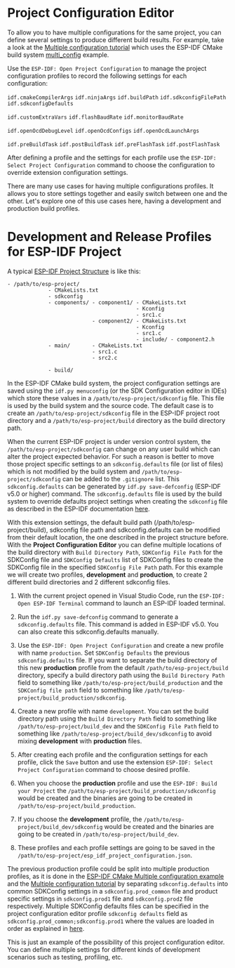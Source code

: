 # Project Configuration Editor

To allow you to have multiple configurations for the same project, you can define several settings to produce different build results. For example, take a look at the [Multiple configuration tutorial](./tutorial/multiple_config.md) which uses the ESP-IDF CMake build system [multi_config](https://github.com/espressif/esp-idf/tree/master/examples/build_system/cmake/multi_config) example.

Use the `ESP-IDF: Open Project Configuration` to manage the project configuration profiles to record the following settings for each configuration:

`idf.cmakeCompilerArgs`
`idf.ninjaArgs`
`idf.buildPath`
`idf.sdkconfigFilePath`
`idf.sdkconfigDefaults`

`idf.customExtraVars`
`idf.flashBaudRate`
`idf.monitorBaudRate`

`idf.openOcdDebugLevel`
`idf.openOcdConfigs`
`idf.openOcdLaunchArgs`

`idf.preBuildTask`
`idf.postBuildTask`
`idf.preFlashTask`
`idf.postFlashTask`

After defining a profile and the settings for each profile use the `ESP-IDF: Select Project Configuration` command to choose the configuration to override extension configuration settings.

There are many use cases for having multiple configurations profiles. It allows you to store settings together and easily switch between one and the other. Let's explore one of this use cases here, having a development and production build profiles.

# Development and Release Profiles for ESP-IDF Project

A typical [ESP-IDF Project Structure](https://docs.espressif.com/projects/esp-idf/en/latest/esp32/api-guides/build-system.html#example-project) is like this:

```
- /path/to/esp-project/
             - CMakeLists.txt
             - sdkconfig
             - components/ - component1/ - CMakeLists.txt
                                         - Kconfig
                                         - src1.c
                           - component2/ - CMakeLists.txt
                                         - Kconfig
                                         - src1.c
                                         - include/ - component2.h
             - main/       - CMakeLists.txt
                           - src1.c
                           - src2.c

             - build/
```

In the ESP-IDF CMake build system, the project configuration settings are saved using the `idf.py menuconfig` (or the SDK Configuration editor in IDEs) which store these values in a `/path/to/esp-project/sdkconfig` file. This file is used by the build system and the source code. The default case is to create an `/path/to/esp-project/sdkconfig` file in the ESP-IDF project root directory and a `/path/to/esp-project/build` directory as the build directory path.

When the current ESP-IDF project is under version control system, the `/path/to/esp-project/sdkconfig` can change on any user build which can alter the project expected behavior. For such a reason is better to move those project specific settings to an `sdkconfig.defaults` file (or list of files) which is not modified by the build system and `/path/to/esp-project/sdkconfig` can be added to the `.gitignore` list. This `sdkconfig.defaults` can be generated by `idf.py save-defconfig` (ESP-IDF v5.0 or higher) command. The `sdkconfig.defaults` file is used by the build system to override defaults project settings when creating the `sdkconfig` file as described in the ESP-IDF documentation [here](https://docs.espressif.com/projects/esp-idf/en/latest/esp32/api-guides/build-system.html#custom-sdkconfig-defaults).

With this extension settings, the default build path (/path/to/esp-project/build), sdkconfig file path and sdkconfig.defaults can be modified from their default location, the one described in the project structure before. With the **Project Configuration Editor** you can define multiple locations of the build directory with `Build Directory Path`, `SDKConfig File Path` for the SDKConfig file and `SDKConfig Defaults` list of SDKConfig files to create the SDKConfig file in the specified `SDKConfig File Path` path. For this example we will create two profiles, **development** and **production**, to create 2 different build directories and 2 different sdkconfig files.

1. With the current project opened in Visual Studio Code, run the `ESP-IDF: Open ESP-IDF Terminal` command to launch an ESP-IDF loaded terminal.

2. Run the `idf.py save-defconfig` command to generate a `sdkconfig.defaults` file. This command is added in ESP-IDF v5.0. You can also create this sdkconfig.defaults manually.

3. Use the `ESP-IDF: Open Project Configuration` and create a new profile with name `production`. Set `SDKConfig Defaults` the previous `sdkconfig.defaults` file. If you want to separate the build directory of this new **production** profile from the default `/path/to/esp-project/build` directory, specify a build directory path using the `Build Directory Path` field to something like `/path/to/esp-project/build_production` and the `SDKConfig file path` field to something like `/path/to/esp-project/build_production/sdkconfig`.

4. Create a new profile with name `development`. You can set the build directory path using the `Build Directory Path` field to something like `/path/to/esp-project/build_dev` and the `SDKConfig File Path` field to something like `/path/to/esp-project/build_dev/sdkconfig` to avoid mixing **development** with **production** files.

5. After creating each profile and the configuration settings for each profile, click the `Save` button and use the extension `ESP-IDF: Select Project Configuration` command to choose desired profile.

6. When you choose the **production** profile and use the `ESP-IDF: Build your Project` the `/path/to/esp-project/build_production/sdkconfig` would be created and the binaries are going to be created in `/path/to/esp-project/build_production`.

7. If you choose the **development** profile, the `/path/to/esp-project/build_dev/sdkconfig` would be created and the binaries are going to be created in `/path/to/esp-project/build_dev`.

8. These profiles and each profile settings are going to be saved in the `/path/to/esp-project/esp_idf_project_configuration.json`.

The previous production profile could be split into multiple production profiles, as it is done in the [ESP-IDF CMake Multiple configuration example](https://github.com/espressif/esp-idf/tree/master/examples/build_system/cmake/multi_config) and the [Multiple configuration tutorial](./multiple_config.md) by separating `sdkconfig.defaults` into common SDKConfig settings in a `sdkconfig.prod_common` file and product specific settings in `sdkconfig.prod1` file and `sdkconfig.prod2` file respectively. Multiple SDKConfig defaults files can be specified in the project configuration editor profile `sdkconfig defaults` field as `sdkconfig.prod_common;sdkconfig.prod1` where the values are loaded in order as explained in [here](https://docs.espressif.com/projects/esp-idf/en/latest/esp32/api-guides/build-system.html?highlight=sdkconfig%20defaults#custom-sdkconfig-defaults).

This is just an example of the possibility of this project configuration editor. You can define multiple settings for different kinds of development scenarios such as testing, profiling, etc.

